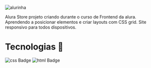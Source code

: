 
![alurinha](https://imgur.com/bbFi56T.png)

Alura Store projeto criando durante o curso de Frontend da alura. Aprendendo a posicionar elementos e criar layouts com CSS grid. Site responsivo para todos 
dispositivos. 






# Tecnologias  🚀

![css Badge](https://img.shields.io/badge/css3%20-%231572B6.svg?&style=for-the-badge&logo=css3&logoColor=white)
![html Badge](https://img.shields.io/badge/html5%20-%23E34F26.svg?&style=for-the-badge&logo=html5&logoColor=white)
